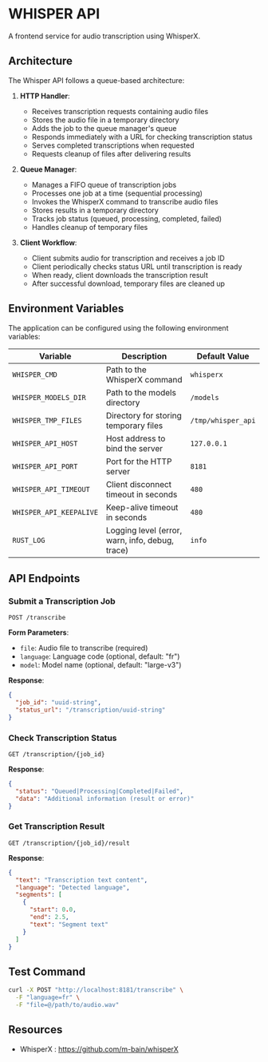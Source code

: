 # WHISPER API

A frontend service for audio transcription using WhisperX.

## Architecture

The Whisper API follows a queue-based architecture:

1. **HTTP Handler**:
   - Receives transcription requests containing audio files
   - Stores the audio file in a temporary directory
   - Adds the job to the queue manager's queue
   - Responds immediately with a URL for checking transcription status
   - Serves completed transcriptions when requested
   - Requests cleanup of files after delivering results

2. **Queue Manager**:
   - Manages a FIFO queue of transcription jobs
   - Processes one job at a time (sequential processing)
   - Invokes the WhisperX command to transcribe audio files
   - Stores results in a temporary directory
   - Tracks job status (queued, processing, completed, failed)
   - Handles cleanup of temporary files

3. **Client Workflow**:
   - Client submits audio for transcription and receives a job ID
   - Client periodically checks status URL until transcription is ready
   - When ready, client downloads the transcription result
   - After successful download, temporary files are cleaned up

## Environment Variables

The application can be configured using the following environment variables:

| Variable | Description | Default Value |
|----------|-------------|---------------|
| `WHISPER_CMD` | Path to the WhisperX command | `whisperx` |
| `WHISPER_MODELS_DIR` | Path to the models directory | `/models` |
| `WHISPER_TMP_FILES` | Directory for storing temporary files | `/tmp/whisper_api` |
| `WHISPER_API_HOST` | Host address to bind the server | `127.0.0.1` |
| `WHISPER_API_PORT` | Port for the HTTP server | `8181` |
| `WHISPER_API_TIMEOUT` | Client disconnect timeout in seconds | `480` |
| `WHISPER_API_KEEPALIVE` | Keep-alive timeout in seconds | `480` |
| `RUST_LOG` | Logging level (error, warn, info, debug, trace) | `info` |

## API Endpoints

### Submit a Transcription Job

```
POST /transcribe
```

**Form Parameters**:
- `file`: Audio file to transcribe (required)
- `language`: Language code (optional, default: "fr")
- `model`: Model name (optional, default: "large-v3")

**Response**:
```json
{
  "job_id": "uuid-string",
  "status_url": "/transcription/uuid-string"
}
```

### Check Transcription Status

```
GET /transcription/{job_id}
```

**Response**:
```json
{
  "status": "Queued|Processing|Completed|Failed",
  "data": "Additional information (result or error)"
}
```

### Get Transcription Result

```
GET /transcription/{job_id}/result
```

**Response**:
```json
{
  "text": "Transcription text content",
  "language": "Detected language",
  "segments": [
    {
      "start": 0.0,
      "end": 2.5,
      "text": "Segment text"
    }
  ]
}
```

## Test Command

```bash
curl -X POST "http://localhost:8181/transcribe" \
  -F "language=fr" \
  -F "file=@/path/to/audio.wav"
```

## Resources

- WhisperX : https://github.com/m-bain/whisperX
